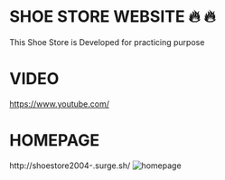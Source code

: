 # SHOE STORE WEBSITE :fire: :fire:

This Shoe Store is Developed for practicing purpose

# VIDEO
https://www.youtube.com/

# HOMEPAGE

http://shoestore2004-.surge.sh/
![homepage](https://user-images.githubusercontent.com/56764144/117897040-5646e200-b2db-11eb-948a-996ad0bc781c.PNG)
